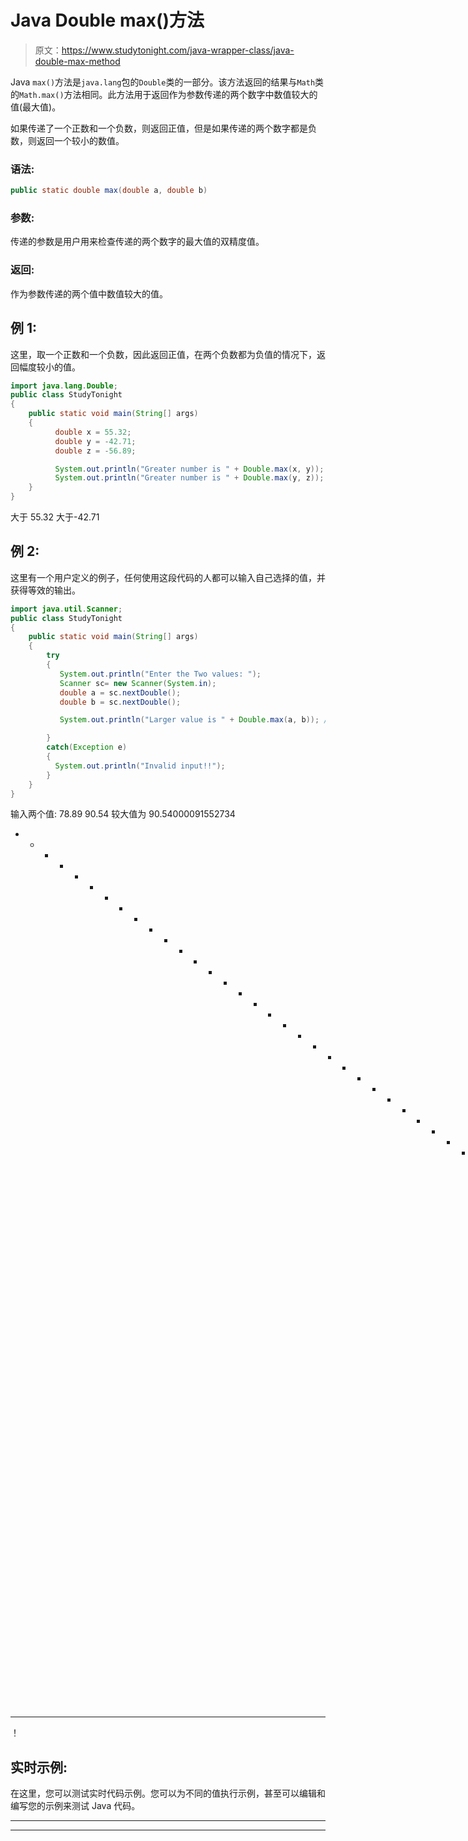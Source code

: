 # Java Double max()方法

> 原文：<https://www.studytonight.com/java-wrapper-class/java-double-max-method>

Java `max()`方法是`java.lang`包的`Double`类的一部分。该方法返回的结果与`Math`类的`Math.max()`方法相同。此方法用于返回作为参数传递的两个数字中数值较大的值(最大值)。

如果传递了一个正数和一个负数，则返回正值，但是如果传递的两个数字都是负数，则返回一个较小的数值。

### 语法:

```java
public static double max(double a, double b) 
```

### 参数:

传递的参数是用户用来检查传递的两个数字的最大值的双精度值。

### 返回:

作为参数传递的两个值中数值较大的值。

## 例 1:

这里，取一个正数和一个负数，因此返回正值，在两个负数都为负值的情况下，返回幅度较小的值。

```java
import java.lang.Double;
public class StudyTonight 
{  
    public static void main(String[] args) 
    {            
          double x = 55.32;  
          double y = -42.71;
          double z = -56.89;

          System.out.println("Greater number is " + Double.max(x, y));  // print the larger number between x and y 
          System.out.println("Greater number is " + Double.max(y, z));  // print the larger number between y and z
    }  
}
```

大于 55.32
大于-42.71

## 例 2:

这里有一个用户定义的例子，任何使用这段代码的人都可以输入自己选择的值，并获得等效的输出。

```java
import java.util.Scanner; 
public class StudyTonight
{  
    public static void main(String[] args) 
    {  
        try
        {
           System.out.println("Enter the Two values: ");  
           Scanner sc= new Scanner(System.in);  
           double a = sc.nextDouble();  
           double b = sc.nextDouble();                         

           System.out.println("Larger value is " + Double.max(a, b)); //Print the larger number between a and b 

        }
        catch(Exception e)
        {
          System.out.println("Invalid input!!");
        }         
    }  
} 
```

输入两个值:
78.89 90.54
较大值为 90.54000091552734
* * * * * * * * * * * * * * * * * * * * * * * * * * * * * * * * * * * * * * * T4】输入两个值:
844.89 -6755.8
较大值为 844.8900146484375
* * * * * * * * * * * * * * * * * * * * * * * * * * * * * * * * * * * * * * * * * * * * * * * * * * * * * * * * * * * * * * * * * * * * * * *
！

## 实时示例:

在这里，您可以测试实时代码示例。您可以为不同的值执行示例，甚至可以编辑和编写您的示例来测试 Java 代码。

* * *

* * *
